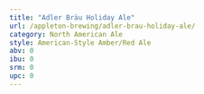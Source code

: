 ```yaml
---
title: "Adler Bräu Holiday Ale"
url: /appleton-brewing/adler-brau-holiday-ale/
category: North American Ale
style: American-Style Amber/Red Ale
abv: 0
ibu: 0
srm: 0
upc: 0
---
```


